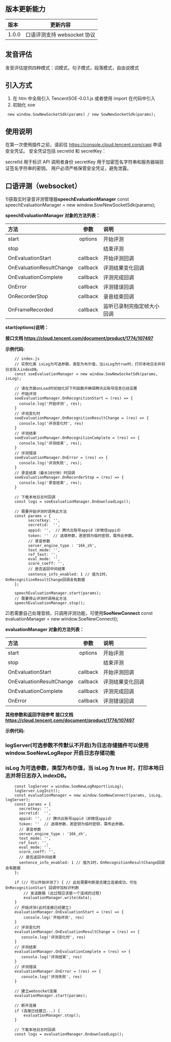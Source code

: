 ## 版本更新能力

| 版本  |          更新内容           |
| :---- | :-------------------------: |
| 1.0.0 | 口语评测支持 websocket 协议 |

## 发音评估

发音评估提供四种模式：词模式，句子模式，段落模式，自由说模式

## 引入方式

1. 在 htm 中全局引入 TencentSOE-0.0.1.js 或者使用 import 在代码中引入
2. 初始化 soe

```
 new window.SowNewSocketSdk(params) / new SowNewSocketSdk(params);
```

## 使用说明

在第一次使用插件之前，请前往 https://console.cloud.tencent.com/capi 申请安全凭证。 安全凭证包括 secretId 和 secretKey：

secretId 用于标识 API 调用者身份
secretKey 用于加密签名字符串和服务器端验证签名字符串的密钥。
用户必须严格保管安全凭证，避免泄露。

## 口语评测（websocket）

1)获取实时录音评测管理器**speechEvaluationManager**
const speechEvaluationManager = new window.SowNewSocketSdk(params);

**speechEvaluationManager 对象的方法列表：**

| 方法                     |   参数   | 说明                       |
| :----------------------- | :------: | :------------------------- |
| start                    | options  | 开始评测                   |
| stop                     |          | 结束评测                   |
| OnEvaluationStart        | callback | 开始评测回调               |
| OnEvaluationResultChange | callback | 评测结果变化回调           |
| OnEvaluationComplete     | callback | 评测完成回调               |
| OnError                  | callback | 评测错误回调               |
| OnRecorderStop           | callback | 录音结束回调               |
| OnFrameRecorded          | callback | 监听已录制完指定帧大小回调 |

**start(options)说明：**

**接口文档 https://cloud.tencent.com/document/product/1774/107497**

**示例代码:**

```
    // index.js
    // 实例化类 isLog为可选参数，类型为布尔值，当isLog为true时，打印本地日志并将日志存入indexDB。
    const soeEvaluationManager = new window.SowNewSocketSdk(params, isLog);

    // 请在页面onLoad时初始化好下列函数并确保腾讯云账号信息已经设置
    // 开始评测
    soeEvaluationManager.OnRecognitionStart = (res) => {
      console.log('开始评测', res);
    }
    // 评测变化时
    soeEvaluationManager.OnRecognitionResultChange = (res) => {
      console.log('评测变化时', res)
    }
    // 评测结束
    soeEvaluationManager.OnRecognitionComplete = (res) => {
      console.log('评测结束', res);
    }
    // 评测错误
    soeEvaluationManager.OnError = (res) => {
      console.log('评测失败', res);
    }
    // 录音结束（最长10分钟）时回调
    soeEvaluationManager.OnRecorderStop = (res) => {
      console.log('录音结束', res);
    }

    // 下载本地日志时回调
    const logs = soeEvaluationManager.OndownloadLogs();

    // 需要开始评测时调用此方法
    const params = {
          secretkey: '',
          secretid:  '',
          appid: '',  // 腾讯云账号appid（非微信appid）
          token: ''  // 选填参数，若密钥为临时密钥，需传此参数。
          // 录音参数
          server_engine_type : '16k_zh',
          text_mode: '',
          ref_text: '',
          eval_mode: '',
          score_coeff: '',
          // 是否返回中间结果
          sentence_info_enabled: 1 // 值为1时，OnRecognitionResultChange回调会有数据
    };

    speechEvaluationManager.start(params);
    // 需要停止评测时调用此方法
    speechEvaluationManager.stop();
```

2)若需要自己处理音频，只调用评测功能，可使用**SoeNewConnect**
const evaluationManager = new window.SoeNewConnect();

**evaluationManager 对象的方法列表：**

| 方法                     |   参数   | 说明             |
| :----------------------- | :------: | :--------------- |
| start                    | options  | 开始评测         |
| stop                     |          | 结束评测         |
| OnEvaluationStart        | callback | 开始评测回调     |
| OnEvaluationResultChange | callback | 评测结果变化回调 |
| OnEvaluationComplete     | callback | 评测完成回调     |
| OnError                  | callback | 评测错误回调     |

**其他参数和返回字段参考 接口文档 https://cloud.tencent.com/document/product/1774/107497**

**示例代码:**

### logServer(可选参数不传默认不开启)为日志存储插件可以使用 window.SoeNewLogRepor 开启日志存储功能

### isLog 为可选参数，类型为布尔值，当 isLog 为 true 时，打印本地日志并将日志存入 indexDB。

```
    const logServer = window.SoeNewLogReport(isLog);
    logServer.LogInit();
    const evaluationManager = new window.SoeNewConnect(params, isLog, logServer);
    const params = {
      secretkey: '',
      secretid:  '',
      appid: '',  // 腾讯云账号appid（非微信appid）
      token: ''  // 选填参数，若密钥为临时密钥，需传此参数。
      // 录音参数
      server_engine_type : '16k_zh',
      text_mode: '',
      ref_text: '',
      eval_mode: '',
      score_coeff: '',
      // 是否返回中间结果
      sentence_info_enabled: 1 // 值为1时，OnRecognitionResultChange回调会有数据
    };

    if (// 可以开始评测了) { // 此处需要判断是否建立连接成功，可在 OnRecognitionStart 回调中加标识判断
        // 发送数据 (此过程应该是一个连续的过程)
        evaluationManager.write(data);
    }
    // 开始评测(此时连接已经建立)
    evaluationManager.OnEvaluationStart = (res) => {
        console.log('开始评测', res)
    }
    // 评测变化时
    evaluationManager.OnEvaluationResultChange = (res) => {
       console.log('评测变化时', res)
    }
    // 评测结束
    evaluationManager.OnEvaluationComplete = (res) => {
       console.log('评测结束', res)
    }
    // 评测错误
    evaluationManager.OnError = (res) => {
       console.log('评测失败', res)
    }

    // 建立websocket连接
    evaluationManager.start(params);

    // 断开连接
    if (连接已经建立...) {
        evaluationManager.stop();
    }

    // 下载本地日志时回调
    const logs = evaluationManager.OndownloadLogs();
```
